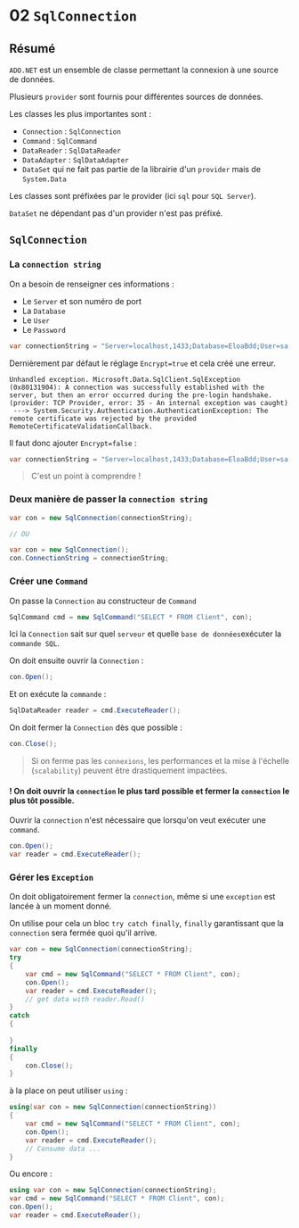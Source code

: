 # 02 `SqlConnection`

## Résumé

`ADO.NET` est un ensemble de classe permettant la connexion à une source de données.

Plusieurs `provider` sont fournis pour différentes sources de données.

Les classes les plus importantes sont :

- `Connection` : `SqlConnection`
- `Command` : `SqlCommand`
- `DataReader` : `SqlDataReader`
- `DataAdapter` : `SqlDataAdapter`
- `DataSet` qui ne fait pas partie de la librairie d'un `provider` mais de `System.Data`

Les classes sont préfixées par le provider (ici `sql` pour `SQL Server`).

`DataSet` ne dépendant pas d'un provider n'est pas préfixé.



## `SqlConnection`

### La `connection string`

On a besoin de renseigner ces informations :

- Le `Server` et son numéro de port
- La `Database`
- Le `User`
- Le `Password`

```c#
var connectionString = "Server=localhost,1433;Database=EloaBdd;User=sa;Password=huk@r2Xmen99";
```

Dernièrement par défaut le réglage `Encrypt=true` et cela créé une erreur.

```
Unhandled exception. Microsoft.Data.SqlClient.SqlException (0x80131904): A connection was successfully established with the server, but then an error occurred during the pre-login handshake. (provider: TCP Provider, error: 35 - An internal exception was caught)
 ---> System.Security.Authentication.AuthenticationException: The remote certificate was rejected by the provided RemoteCertificateValidationCallback.
```

Il faut donc ajouter `Encrypt=false` :

```c#
var connectionString = "Server=localhost,1433;Database=EloaBdd;User=sa;Password=huk@r2Xmen99;Encryot=false";
```

> C'est un point à comprendre !



### Deux manière de passer la `connection string`

```c#
var con = new SqlConnection(connectionString);

// OU

var con = new SqlConnection();
con.ConnectionString = connectionString;
```



### Créer une `Command`

On passe la `Connection` au constructeur de `Command`

```c#
SqlCommand cmd = new SqlCommand("SELECT * FROM Client", con);
```

Ici la `Connection` sait sur quel `serveur` et quelle `base de données`exécuter la `commande SQL`.

On doit ensuite ouvrir la `Connection` :

```c#
con.Open();
```

Et on exécute la `commande` :

```c#
SqlDataReader reader = cmd.ExecuteReader();
```

On doit fermer la `Connection` dès que possible :

```c#
con.Close();
```

> Si on ferme pas les `connexions`, les performances et la mise à l'échelle (`scalability`) peuvent être drastiquement impactées.

#### ! On doit ouvrir la `connection` le plus tard possible et fermer la `connection` le plus tôt possible.

Ouvrir la `connection` n'est nécessaire que lorsqu'on veut exécuter une `command`.

```c#
con.Open();
var reader = cmd.ExecuteReader();
```



### Gérer les `Exception`

On doit obligatoirement fermer la `connection`, même si une `exception` est lancée à un moment donné.

On utilise pour cela un bloc `try catch finally`, `finally` garantissant que la `connection` sera fermée quoi qu'il arrive.

```c#
var con = new SqlConnection(connectionString);
try
{
    var cmd = new SqlCommand("SELECT * FROM Client", con);
    con.Open();
    var reader = cmd.ExecuteReader();
    // get data with reader.Read()
}
catch
{
    
}
finally
{
    con.Close();
}
```

à la place on peut utiliser `using` :

```c#
using(var con = new SqlConnection(connectionString))
{
    var cmd = new SqlCommand("SELECT * FROM Client", con);
    con.Open();
    var reader = cmd.ExecuteReader();
    // Consume data ...
}
```

Ou encore :

```cs
using var con = new SqlConnection(connectionString);
var cmd = new SqlCommand("SELECT * FROM Client", con);
con.Open();
var reader = cmd.ExecuteReader();
```

